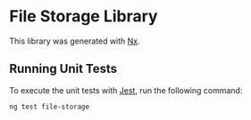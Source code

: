 # File Storage Library

This library was generated with [Nx](https://nx.dev).

## Running Unit Tests

To execute the unit tests with [Jest](https://jestjs.io), run the following command:

```bash
ng test file-storage
```